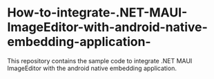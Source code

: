 # How-to-integrate-.NET-MAUI-ImageEditor-with-android-native-embedding-application-
This repository contains the sample code to integrate .NET MAUI ImageEditor with the android native embedding application.
